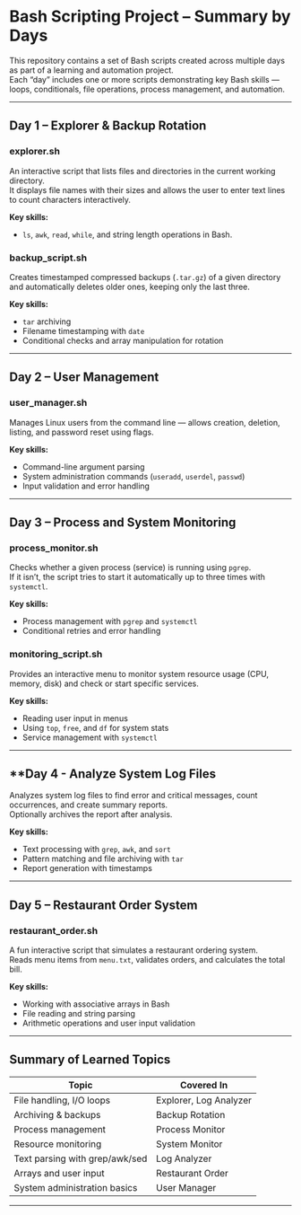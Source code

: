 #  Bash Scripting Project – Summary by Days

This repository contains a set of Bash scripts created across multiple days as part of a learning and automation project.  
Each “day” includes one or more scripts demonstrating key Bash skills — loops, conditionals, file operations, process management, and automation.

---

##  **Day 1 – Explorer & Backup Rotation**

###  explorer.sh
An interactive script that lists files and directories in the current working directory.  
It displays file names with their sizes and allows the user to enter text lines to count characters interactively.

**Key skills:**  
- `ls`, `awk`, `read`, `while`, and string length operations in Bash.

###  backup_script.sh
Creates timestamped compressed backups (`.tar.gz`) of a given directory and automatically deletes older ones, keeping only the last three.

**Key skills:**  
- `tar` archiving  
- Filename timestamping with `date`  
- Conditional checks and array manipulation for rotation

---
##  **Day 2 –  User Management**

###  user_manager.sh
Manages Linux users from the command line — allows creation, deletion, listing, and password reset using flags.

**Key skills:**  
- Command-line argument parsing  
- System administration commands (`useradd`, `userdel`, `passwd`)  
- Input validation and error handling

---
##  **Day 3 – Process and System Monitoring**

###  process_monitor.sh
Checks whether a given process (service) is running using `pgrep`.  
If it isn’t, the script tries to start it automatically up to three times with `systemctl`.

**Key skills:**  
- Process management with `pgrep` and `systemctl`  
- Conditional retries and error handling

###  monitoring_script.sh
Provides an interactive menu to monitor system resource usage (CPU, memory, disk) and check or start specific services.

**Key skills:**  
- Reading user input in menus  
- Using `top`, `free`, and `df` for system stats  
- Service management with `systemctl`

---
##  **Day 4 - Analyze System Log Files
Analyzes system log files to find error and critical messages, count occurrences, and create summary reports.  
Optionally archives the report after analysis.

**Key skills:**  
- Text processing with `grep`, `awk`, and `sort`  
- Pattern matching and file archiving with `tar`  
- Report generation with timestamps
___

##  **Day 5 – Restaurant Order System**

###  restaurant_order.sh
A fun interactive script that simulates a restaurant ordering system.  
Reads menu items from `menu.txt`, validates orders, and calculates the total bill.

**Key skills:**  
- Working with associative arrays in Bash  
- File reading and string parsing  
- Arithmetic operations and user input validation

---

##  Summary of Learned Topics

| Topic | Covered In |
|-------|-------------|
| File handling, I/O loops | Explorer, Log Analyzer |
| Archiving & backups | Backup Rotation |
| Process management | Process Monitor |
| Resource monitoring | System Monitor |
| Text parsing with grep/awk/sed | Log Analyzer |
| Arrays and user input | Restaurant Order |
| System administration basics | User Manager |

---
